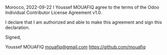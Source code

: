 Morocco, 2022-09-22
I Youssef MOUAFIQ agree to the terms of the Odoo Individual Contributor License
Agreement v1.0.

I declare that I am authorized and able to make this agreement and sign this
declaration.

Signed,

Youssef MOUAFIQ mouafiq@gmail.com https://github.com/mouafiq
